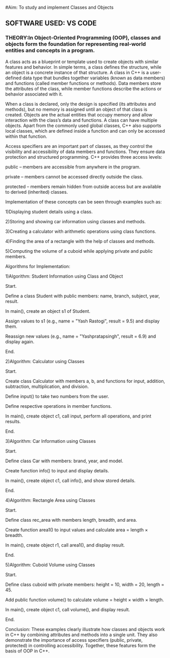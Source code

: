 #Aim: To study and implement Classes and Objects
## SOFTWARE USED: VS CODE
### THEORY:In Object-Oriented Programming (OOP), classes and objects form the foundation for representing real-world entities and concepts in a program.

A class acts as a blueprint or template used to create objects with similar features and behavior. In simple terms, a class defines the structure, while an object is a concrete instance of that structure. A class in C++ is a user-defined data type that bundles together variables (known as data members) and functions (called member functions or methods). Data members store the attributes of the class, while member functions describe the actions or behavior associated with it.

When a class is declared, only the design is specified (its attributes and methods), but no memory is assigned until an object of that class is created. Objects are the actual entities that occupy memory and allow interaction with the class’s data and functions. A class can have multiple objects. Apart from the commonly used global classes, C++ also supports local classes, which are defined inside a function and can only be accessed within that function.

Access specifiers are an important part of classes, as they control the visibility and accessibility of data members and functions. They ensure data protection and structured programming. C++ provides three access levels:

public – members are accessible from anywhere in the program.

private – members cannot be accessed directly outside the class.

protected – members remain hidden from outside access but are available to derived (inherited) classes.

Implementation of these concepts can be seen through examples such as:

1)Displaying student details using a class.

2)Storing and showing car information using classes and methods.

3)Creating a calculator with arithmetic operations using class functions.

4)Finding the area of a rectangle with the help of classes and methods.

5)Computing the volume of a cuboid while applying private and public members.

Algorithms for Implementation:

1)Algorithm: Student Information using Class and Object

Start.

Define a class Student with public members: name, branch, subject, year, result.

In main(), create an object s1 of Student.

Assign values to s1 (e.g., name = "Yash Rastogi", result = 9.5) and display them.

Reassign new values (e.g., name = "Yashpratapsingh", result = 6.9) and display again.

End.

2)Algorithm: Calculator using Classes

Start.

Create class Calculator with members a, b, and functions for input, addition, subtraction, multiplication, and division.

Define input() to take two numbers from the user.

Define respective operations in member functions.

In main(), create object c1, call input, perform all operations, and print results.

End.

3)Algorithm: Car Information using Classes

Start.

Define class Car with members: brand, year, and model.

Create function info() to input and display details.

In main(), create object c1, call info(), and show stored details.

End.

4)Algorithm: Rectangle Area using Classes

Start.

Define class rec_area with members length, breadth, and area.

Create function area1() to input values and calculate area = length × breadth.

In main(), create object r1, call area1(), and display result.

End.

5)Algorithm: Cuboid Volume using Classes

Start.

Define class cuboid with private members: height = 10, width = 20, length = 45.

Add public function volume() to calculate volume = height × width × length.

In main(), create object c1, call volume(), and display result.

End.

Conclusion:
These examples clearly illustrate how classes and objects work in C++ by combining attributes and methods into a single unit. They also demonstrate the importance of access specifiers (public, private, protected) in controlling accessibility. Together, these features form the basis of OOP in C++.
